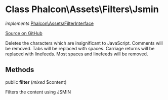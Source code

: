 # Class **Phalcon\\Assets\\Filters\\Jsmin**

*implements* [Phalcon\Assets\FilterInterface](/en/3.2/api/Phalcon_Assets_FilterInterface)

<a href="https://github.com/phalcon/cphalcon/blob/master/phalcon/assets/filters/jsmin.zep" class="btn btn-default btn-sm">Source on GitHub</a>

Deletes the characters which are insignificant to JavaScript. Comments will be removed. Tabs will be
replaced with spaces. Carriage returns will be replaced with linefeeds.
Most spaces and linefeeds will be removed.


## Methods
public  **filter** (*mixed* $content)

Filters the content using JSMIN



